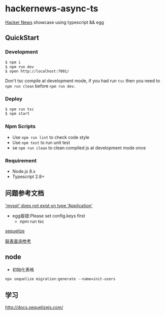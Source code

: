# hackernews-async-ts

[Hacker News](https://news.ycombinator.com/) showcase using typescript && egg

## QuickStart

### Development

```bash
$ npm i
$ npm run dev
$ open http://localhost:7001/
```

Don't tsc compile at development mode, if you had run `tsc` then you need to `npm run clean` before `npm run dev`.

### Deploy

```bash
$ npm run tsc
$ npm start
```

### Npm Scripts

- Use `npm run lint` to check code style
- Use `npm test` to run unit test
- se `npm run clean` to clean compiled js at development mode once

### Requirement

- Node.js 8.x
- Typescript 2.8+


## 问题参考文档
['mysql' does not exist on type 'Application'](https://github.com/eggjs/egg/issues/2648)
- egg报错:Please set config.keys first
  - npm run tsc

[sequelize](https://sequelize.org/master/manual/querying.html)


[联表查询参考](https://blog.csdn.net/weixin_34370347/article/details/91389028)

## node
- 初始化表格
```shell
npx sequelize migration:generate --name=init-users
```

## 学习
http://docs.sequelizejs.com/
